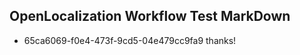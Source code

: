 ## OpenLocalization Workflow Test MarkDown
* 65ca6069-f0e4-473f-9cd5-04e479cc9fa9 thanks!

<!--HONumber=Aug16_HO1-->


